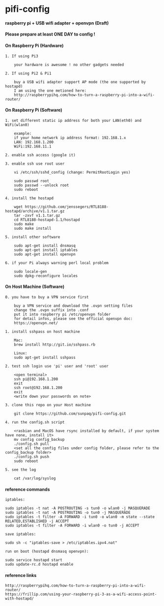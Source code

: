 # pifi-config

#### raspberry pi + USB wifi adapter + openvpn (Draft)

#### Please prepare at least ONE DAY to config !

#### On Raspberry Pi (Hardware)

	1. If using Pi3

		your hardware is awesome ! no other gadgets needed

	2. If using Pi2 & Pi1

		buy a USB wifi adapter support AP mode (the one supported by hostapd)
		I am using the one metioned here:
		http://raspberrypihq.com/how-to-turn-a-raspberry-pi-into-a-wifi-router/
		
#### On Raspberry Pi (Software)

	1. set different static ip address for both your LAN(eth0) and WiFi(wlan0)

		example:
		if your home network ip address format: 192.168.1.x
		LAN: 192.168.1.200
		WiFi:192.168.11.1

	2. enable ssh access (google it)

	3. enable ssh use root user

		vi /etc/ssh/sshd_config (change: PermitRootLogin yes)

		sudo passwd root
		sudo passwd --unlock root
		sudo reboot

	4. install the hostapd

		wget https://github.com/jenssegers/RTL8188-hostapd/archive/v1.1.tar.gz
		tar -zxvf v1.1.tar.gz
		cd RTL8188-hostapd-1.1/hostapd
		sudo make
		sudo make install

	5. install other software

		sudo apt-get install dnsmasq
		sudo apt-get install iptables
		sudo apt-get install openvpn

	6. if your Pi always warning perl local problem

		sudo locale-gen
		sudo dpkg-reconfigure locales

#### On Host Machine (Software)

	0. you have to buy a VPN service first

		buy a VPN service and download the .ovpn setting files
		change the .ovpn suffix into .conf
		put it into raspberry pi /etc/openvpn folder
		for detail infos, please see the official openvpn doc:
		https://openvpn.net/

	1. install sshpass on host machine

		Mac:
		brew install http://git.io/sshpass.rb

		Linux:
		sudo apt-get install sshpass

	2. test ssh login use 'pi' user and 'root' user

		<open terminal>
		ssh pi@192.168.1.200
		exit
		ssh root@192.168.1.200
		exit
		<write down your passwords on note>

	3. clone this repo on your Host machine

		git clone https://github.com/sunpaq/pifi-config.git

	4. run the config.sh script

		<rasbian and MacOS have rsync installed by default, if your system have none, install it>
		mv config config_backup
		./config.sh pull
		<set all the config files under config folder, please refer to the config_backup folder>
		./config.sh push
		sudo reboot

	5. see the log

		cat /var/log/syslog

#### reference commands

	iptables:

	sudo iptables -t nat -A POSTROUTING -s tun0 -o wlan0 -j MASQUERADE
	sudo iptables -t nat -A POSTROUTING -o tun0 -j MASQUERADE
	sudo iptables -t filter -A FORWARD -i tun0 -o wlan0 -m state --state RELATED,ESTABLISHED -j ACCEPT
	sudo iptables -t filter -A FORWARD -i wlan0 -o tun0 -j ACCEPT

	save iptables:

	sudo sh -c "iptables-save > /etc/iptables.ipv4.nat"

	run on boot (hostapd dnsmasq openvpn):

	sudo service hostapd start
	sudo update-rc.d hostapd enable

#### reference links

	http://raspberrypihq.com/how-to-turn-a-raspberry-pi-into-a-wifi-router/
	https://frillip.com/using-your-raspberry-pi-3-as-a-wifi-access-point-with-hostapd/

	